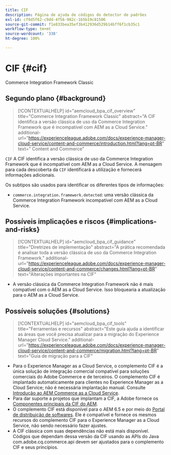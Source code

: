 ```yaml
---
title: CIF
description: Página de ajuda de códigos do detector de padrões
exl-id: cf9d5f62-c9dd-4f56-982c-1b5b19c81506
source-git-commit: f1e833bea35ef3b412936d529b14bff6f1cb35c1
workflow-type: tm+mt
source-wordcount: '338'
ht-degree: 100%

---
```


# CIF {#cif}

Commerce Integration Framework Classic

## Segundo plano {#background}

>[!CONTEXTUALHELP]
>id="aemcloud_bpa_cif_overview"
>title="Commerce Integration Framework Classic"
>abstract="A CIF identifica a versão clássica de uso da Commerce Integration Framework que é incompatível com AEM as a Cloud Service."
>additional-url="https://experienceleague.adobe.com/docs/experience-manager-cloud-service/content-and-commerce/introduction.html?lang=pt-BR" text=" Content and Commerce"

`CIF` A CIF identifica a versão clássica de uso da Commerce Integration Framework que é incompatível com AEM as a Cloud Service. A mensagem para cada descoberta da `CIF` identificará a utilização e fornecerá informações adicionais.

Os subtipos são usados para identificar os diferentes tipos de informações:

* `commerce.integration.framework.detected`: uma versão clássica da Commerce Integration Framework incompatível com AEM as a Cloud Service.


## Possíveis implicações e riscos {#implications-and-risks}

>[!CONTEXTUALHELP]
>id="aemcloud_bpa_cif_guidance"
>title="Diretrizes de implementação"
>abstract="A prática recomendada é analisar toda a versão clássica de uso da Commerce Integration Framework."
>additional-url="https://experienceleague.adobe.com/docs/experience-manager-cloud-service/content-and-commerce/changes.html?lang=pt-BR" text="Alterações importantes na CIF"

* A versão clássica da Commerce Integration Framework não é mais compatível com o AEM as a Cloud Service. Isso bloquearia a atualização para o AEM as a Cloud Service.

## Possíveis soluções {#solutions}

>[!CONTEXTUALHELP]
>id="aemcloud_bpa_cif_tools"
>title="Ferramentas e recursos"
>abstract="Este guia ajuda a identificar as áreas que você precisa atualizar para a migração do Experience Manager Cloud Service."
>additional-url="https://experienceleague.adobe.com/docs/experience-manager-cloud-service/content-and-commerce/migration.html?lang=pt-BR" text="Guia de migração para a CIF"

* Para o Experience Manager as a Cloud Service, o complemento CIF é a única solução de integração comercial compatível para soluções comerciais do Adobe Commerce e de terceiros. O complemento CIF é implantado automaticamente para clientes no Experience Manager as a Cloud Service; não é necessária implantação manual. Consulte [Introdução ao AEM Commerce as a Cloud Service](https://experienceleague.adobe.com/docs/experience-manager-cloud-service/content-and-commerce/storefront/getting-started.html?lang=pt-BR).
* Para dar suporte a projetos que implantam a CIF, a Adobe fornece os [Componentes principais da CIF do AEM](https://github.com/adobe/aem-core-cif-components).
* O complemento CIF está disponível para o AEM 6.5 e por meio do [Portal de distribuição de softwares](https://experience.adobe.com/#/downloads/content/software-distribution/br/aem.html). Ele é compatível e fornece os mesmos recursos do complemento CIF para o Experience Manager as a Cloud Service, não sendo necessário fazer ajustes.
* A CIF clássica com suas dependências não está mais disponível. Códigos que dependam dessa versão da CIF usando as APIs do Java com.adobe.cq.commerce.api devem ser ajustados para o complemento CIF e seus princípios.
